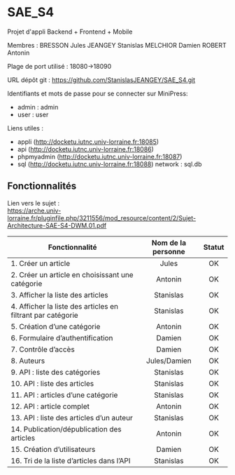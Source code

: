 # SAE_S4

Projet d'appli Backend + Frontend + Mobile

Membres :
BRESSON Jules
JEANGEY Stanislas
MELCHIOR Damien
ROBERT Antonin

Plage de port utilisé : 18080->18090

URL dépôt git : https://github.com/StanislasJEANGEY/SAE_S4.git

Identifiants et mots de passe pour se connecter sur MiniPress:
-   admin : admin
-   user : user

Liens utiles :

-   appli (http://docketu.iutnc.univ-lorraine.fr:18085)
-   api (http://docketu.iutnc.univ-lorraine.fr:18086)
-   phpmyadmin (http://docketu.iutnc.univ-lorraine.fr:18087)
-   sql (http://docketu.iutnc.univ-lorraine.fr:18088) network : sql.db

## Fonctionnalités

Lien vers le sujet :  
https://arche.univ-lorraine.fr/pluginfile.php/3211556/mod_resource/content/2/Sujet-Architecture-SAE-S4-DWM.01.pdf

| Fonctionnalité                                              | Nom de la personne | Statut |
|-------------------------------------------------------------|:------------------:|:------:|
| 1. Créer un article                                         |       Jules        |   OK   |
| 2. Créer un article en choisissant une catégorie            |      Antonin       |   OK   |
| 3. Afficher la liste des articles                           |     Stanislas      |   OK   |
| 4. Afficher la liste des articles en filtrant par catégorie |     Stanislas      |   OK   |
| 5. Création d’une catégorie                                 |      Antonin       |   OK   |
| 6. Formulaire d’authentification                            |       Damien       |   OK   |
| 7. Contrôle d’accès                                         |       Damien       |   OK   |
| 8. Auteurs                                                  |    Jules/Damien    |   OK   |
| 9. API : liste des catégories                               |     Stanislas      |   OK   |
| 10. API : liste des articles                                |     Stanislas      |   OK   |
| 11. API : articles d’une catégorie                          |     Stanislas      |   OK   |
| 12. API : article complet                                   |      Antonin       |   OK   |
| 13. API : liste des articles d’un auteur                    |     Stanislas      |   OK   |
| 14. Publication/dépublication des articles                  |      Antonin       |   OK   |
| 15. Création d’utilisateurs                                 |       Damien       |   OK   |
| 16. Tri de la liste d’articles dans l’API                   |     Stanislas      |   OK   |
